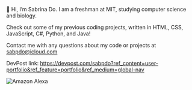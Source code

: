 👋 Hi, I’m Sabrina Do. I am a freshman at MIT, studying computer science and biology. 

Check out some of my previous coding projects, written in HTML, CSS, JavaScript, C#, Python, and Java!

Contact me with any questions about my code or projects at sabpdo@icloud.com

DevPost link: https://devpost.com/sabpdo?ref_content=user-portfolio&ref_feature=portfolio&ref_medium=global-nav

![Amazon Alexa](https://img.shields.io/badge/amazon%20alexa-52b5f7?style=for-the-badge&logo=amazon%20alexa&logoColor=white)
